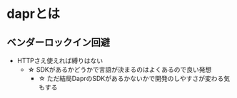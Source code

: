 # daprとは

## ベンダーロックイン回避
- HTTPさえ使えれば縛りはない
  - ☆ SDKがあるかどうかで言語が決まるのはよくあるので良い発想
    - ☆ ただ結局DaprのSDKがあるかないかで開発のしやすさが変わる気もする
